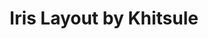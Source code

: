 ---
layout: layouts/keymapdb_entry.njk
OS: []
keymap_author: khitsule
firmware: QMK
hasHomeRowMods: False
hasLetterOnThumb: False
hasVerticalCombos: False
keymap_image: https://i.imgur.com/BIzu3RZ.png
imageDate: idk
keyCount: 56
keyboard: Iris
languages: ['English']
layerCount: 5
title: "Iris Layout by Khitsule"
split: True
stagger: columnar
summary: 
keymap_url: https://github.com/khitsule/qmk_firmware/tree/master/keyboards/keebio/iris/keymaps/khitsule
writeup: https://github.com/khitsule/qmk_firmware/tree/master/keyboards/keebio/iris/keymaps/khitsule/readme.md
---